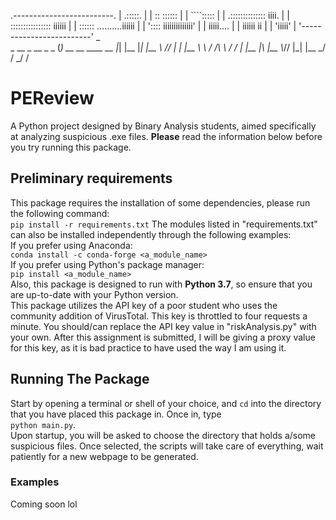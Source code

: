 
.-------------------------.
|         .:::::.         |
|        :: ::::::        |
|        ````:::::        |
|  .:::::::::::::: iiii.  |
| :::::::::::::::: iiiiii |
| :::::: ..........iiiiii |
|  ':::: iiiiiiiiiiiiii'  |
|        iiiii....        |
|        iiiiii ii        |
|         'iiiii'         |
'-------------------------'
                           _   
 _   __  _   __  _     _  (_)  __  __    ____    __
|_| |__ |_| |__  \\   //  | | |__  \ \  / /\ \  / /
|   |__ |\  |__   \\_//   |_| |__   \_\/ /  \_\/ /

# PEReview
A Python project designed by Binary Analysis students, aimed specifically at analyzing suspicious .exe files. **Please** read the information below before you try running this package.  
## Preliminary requirements
This package requires the installation of some dependencies, please run the following command:<br/>
`pip install -r requirements.txt`
The modules listed in "requirements.txt" can also be installed independently through the following examples:<br/>
If you prefer using Anaconda:<br/>
`conda install -c conda-forge <a_module_name>`<br/>
If you prefer using Python's package manager:<br/>
`pip install <a_module_name>`<br/>
Also, this package is designed to run with **Python 3.7**, so ensure that you are up-to-date with your Python version.<br/>
This package utilizes the API key of a poor student who uses the community addition of VirusTotal. This key is throttled to four requests a minute. You should/can replace the API key value in "riskAnalysis.py" with your own. After this assignment is submitted, I will be giving a proxy value for this key, as it is bad practice to have used the way I am using it.
## Running The Package
Start by opening a terminal or shell of your choice, and `cd` into the directory that you have placed this package in. Once in, type<br/> `python main.py`.<br/> Upon startup, you will be asked to choose the directory that holds a/some suspicious files. Once selected, the scripts will take care of everything, wait patiently for a new webpage to be generated.
### Examples
Coming soon lol

